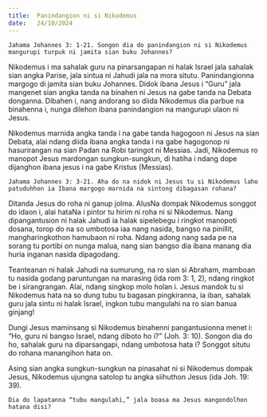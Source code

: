 ```yaml
---
title:  Panindangion ni si Nikodemus
date:   24/10/2024
---
```


`Jahama Johannes 3: 1-21. Songon dia do panindangion ni si Nikodemus mangurupi turpuk ni jamita sian buku Johannes?`

Nikodemus i ma sahalak guru na pinarsangapan ni halak Israel jala sahalak sian angka Parise, jala sintua ni Jahudi jala na mora situtu. Panindangionna margogo di jamita sian buku Johannes. Didok ibana Jesus i “Guru” jala mangenet sian angka tanda na binahen ni Jesus na gabe tanda na Debata donganna. Dibahen i, nang andorang so diida Nikodemus dia parbue na binahenna i, nunga dilehon ibana panindangion na mangurupi ulaon ni Jesus.

Nikodemus marnida angka tanda i na gabe tanda hagogoon ni Jesus na sian Debata, alai ndang diida ibana angka tanda i na gabe hagogonop ni hasurirangan na sian Padan na Robi taringot ni Messias. Jadi, Nikodemus ro manopot Jesus mardongan sungkun-sungkun, di hatiha i ndang dope dijanghon ibana jesus i na gabe Kristus (Messias).

`Jahama Johannes 3: 3-21. Aha do na nidok ni Jesus tu si Nikodemus laho patuduhhon ia Ibana margogo marnida na sintong dibagasan rohana?`

Ditanda Jesus do roha ni ganup jolma. AlusNa dompak Nikodemus songgot do idaon i, alai hataNa i pintor tu hirim ni roha ni si Nikodemus. Nang dipangantusion ni halak Jahudi ia halak sipelebegu i ringkot manopoti dosana, torop do na so umbotosa iaa nang nasida, bangso na pinillit, mangharingkothon hamubaon ni roha. Ndang adong nang sada pe na sorang tu portibi on nunga malua, nang sian bangso dia ibana manang dia huria inganan nasida dipagodang.

Teanteanan ni halak Jahudi na sumurung, na ro sian si Abraham, mamboan tu nasida godang paruntungan na marasing (ida rom 3: 1, 2), ndang ringkot be i sirangrangan. Alai, ndang singkop molo holan i. Jesus mandok tu si Nikodemus hata na so dung tubu tu bagasan pingkiranna, ia iban, sahalak guru jala sintu ni halak Israel, ingkon tubu mangulahi na ro sian banua ginjang!

Dungi Jesus maminsang si Nikodemus binahenni pangantusionna menet i: “Ho, guru ni bangso Israel, ndang diboto ho i?” (Joh. 3: 10). Songon dia do ho, sahalak guru na diparsangapi, ndang umbotosa hata i? Songgot situtu do rohana manangihon hata on.

Asing sian angka sungkun-sungkun na pinasahat ni si Nikodemus dompak Jesus, Nikodemus ujungna satolop tu angka siihuthon Jesus (ida Joh. 19: 39).

`Dia do lapatanna “tubu mangulahi,” jala boasa ma Jesus mangondolhon hatana disi?`
